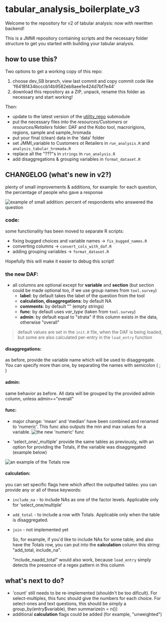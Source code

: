 # tabular_analysis_boilerplate_v3

Welcome to the repository for v2 of tabular analysis: now with rewritten backend!

This is a JMMI repository containing scripts and the necessary folder structure to get you started with building your tabular analysis.

## how to use this?

Two options to get a working copy of this repo:
    
1. choose dev_SB branch, view last commit and copy commit code like 'f6418f434bcccb14b9582eb8aee1e424d7bf7e44'
2. download this repository as a ZIP, unpack, rename this folder as necessary and start working!

Then:

- update to the latest version of the [utility_repo](https://github.com/REACH-WoU/utility_repo) submodule 
- put the necessary files into the _resources/Customers_ or _resources/Retailers_ folder: DAF and the Kobo tool, macrorigions, regions, sample and sample_hromada
- put your final (clean) data in the 'data' folder 
- set JMMI_variable to Customers ot Retailers in `run_analysis.R` and `analysis_tabular_hromada.R`
- replace all the "???"s in `strings` in `run_analysis.R`
- add disaggregations & grouping variables in `format_dataset.R`

## CHANGELOG (what's new in v2?)

plenty of small improvements & additions, for example: for each question, the percentage of people who gave a response

![example of small addition: percent of respondents who answered the question](doc/img/perc-answered-example.png)

### code:

some functionality has been moved to separate R scripts:
- fixing bugged choices and variable names -> `fix_bugged_names.R`
- converting columns -> `convert_cols_with_daf.R`
- adding grouping variables -> `format_dataset.R`

Hopefully this will make it easier to debug this script!

### the new DAF:
- all columns are optional except for __variable__ and __section__ (but section could be made optional too, if we use group names from `tool.survey`)
    - __label__: by default takes the label of the question from the tool
    - __calculation, disaggregations__: by default NA
    - __comments__: by default "" (empty strings)
    - __func__: by default uses _var_type_ (taken from `tool.survey`)
    - __admin__: by default equal to "strata" if this column exists in the data, otherwise "overall"

> default values are set in the ``init.R`` file, when the DAF is being loaded, but some are also calculated per-entry in the `load_entry` function

#### **disaggregations**:
as before, provide the variable name which will be used to disaggregate. You can specify more than one, by separating the names with semicolon ( ; )

#### **admin**:
same behavior as before. All data will be grouped by the provided admin column, unless admin=="overall"

#### **func**:
- major change: 'mean' and 'median' have been combined and renamed to 'numeric'. This func also outputs the min and max values for a variable.
![the new 'numeric' func](doc/img/numeric-example.png)

- 'select_one/_multiple' provide the same tables as previously, with an option for providing the Totals, if the variable was disaggregated (example below)

![an example of the Totals row](doc/img/totals-example.png)

#### **calculation**:
you can set specific flags here which affect the outputted tables: you can provide any or all of these keywords:
- `include_na` - to include NAs as one of the factor levels. Applicable only for 'select_one/multiple'
- `add_total` - to include a row with Totals. Applicable only when the table is disaggregated.
- `join` - not implemented yet

    So, for example, if you'd like to include NAs for some table, and also have the Totals row, you can put into the __calculation__ column this string: "add_total, include_na".

    "include_naadd_total" would also work, because `load_entry` simply detects the presence of a regex pattern in this column
    
## what's next to do?

- 'count' still needs to be re-implemented (shouldn't be too dificult). For select-multiples, this func should give the numbers for each choice. For select-ones and text questions, this should be simply a group_by(entry$variable), then summarize(n = n())
- additional __calculation__ flags could be added (for example, "unweighted")
